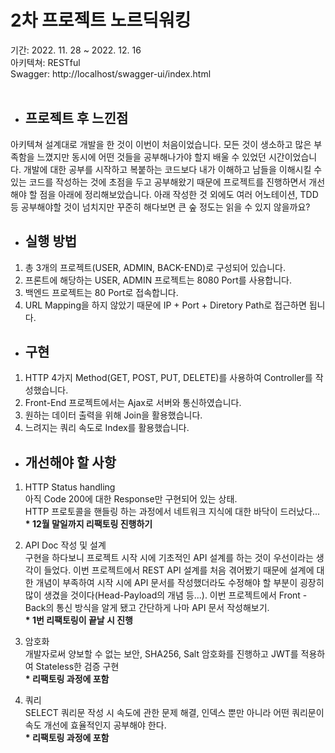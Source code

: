 # 2차 프로젝트 노르딕워킹
기간: 2022. 11. 28 ~ 2022. 12. 16<br>
아키텍쳐: RESTful<br>
Swagger: http://localhost/swagger-ui/index.html
<br><br>

- ## 프로젝트 후 느낀점
아키텍쳐 설계대로 개발을 한 것이 이번이 처음이었습니다. 모든 것이 생소하고 많은 부족함을 느꼈지만 동시에 어떤 것들을 공부해나가야 할지 배울 수 있었던 시간이었습니다.
개발에 대한 공부를 시작하고 복붙하는 코드보다 내가 이해하고 남들을 이해시킬 수 있는 코드를 작성하는 것에 초점을 두고 공부해왔기 때문에 프로젝트를 진행하면서 개선해야 할 점을 아래에 정리해보았습니다. 
아래 작성한 것 외에도 여러 어노테이션, TDD 등 공부해야할 것이 넘치지만 꾸준히 해다보면 큰 숲 정도는 읽을 수 있지 않을까요?

- ## 실행 방법
1. 총 3개의 프로젝트(USER, ADMIN, BACK-END)로 구성되어 있습니다.
2. 프론트에 해당하는 USER, ADMIN 프로젝트는 8080 Port를 사용합니다.
3. 백엔드 프로젝트는 80 Port로 접속합니다.
4. URL Mapping을 하지 않았기 때문에 IP + Port + Diretory Path로 접근하면 됩니다.

- ## 구현
1. HTTP 4가지 Method(GET, POST, PUT, DELETE)를 사용하여 Controller를 작성했습니다.
2. Front-End 프로젝트에서는 Ajax로 서버와 통신하였습니다.
3. 원하는 데이터 출력을 위해 Join을 활용했습니다.
4. 느려지는 쿼리 속도로 Index를 활용했습니다.

- ## 개선해야 할 사항
1. HTTP Status handling<br>
아직 Code 200에 대한 Response만 구현되어 있는 상태.<br>
HTTP 프로토콜을 핸들링 하는 과정에서 네트워크 지식에 대한 바닥이 드러났다...<br>
<strong>* 12월 말일까지 리팩토링 진행하기</strong>

2. API Doc 작성 및 설계<br>
구현을 하다보니 프로젝트 시작 시에 기초적인 API 설계를 하는 것이 우선이라는 생각이 들었다. 이번 프로젝트에서 REST API 설계를 처음 겪어봤기 때문에 
설계에 대한 개념이 부족하여 시작 시에 API 문서를 작성했더라도 수정해야 할 부분이 굉장히 많이 생겼을 것이다(Head-Payload의 개념 등...). 
이번 프로젝트에서 Front - Back의 통신 방식을 알게 됐고 간단하게 나마 API 문서 작성해보기.<br>
<strong>* 1번 리팩토링이 끝날 시 진행</strong>

3. 암호화<br>
개발자로써 양보할 수 없는 보안, SHA256, Salt 암호화를 진행하고 JWT를 적용하여 Stateless한 검증 구현<br>
<strong>* 리팩토링 과정에 포함</strong>

4. 쿼리<br>
SELECT 쿼리문 작성 시 속도에 관한 문제 해결, 인덱스 뿐만 아니라 어떤 쿼리문이 속도 개선에 효율적인지 공부해야 한다.<br>
<strong>* 리팩토링 과정에 포함</strong>
